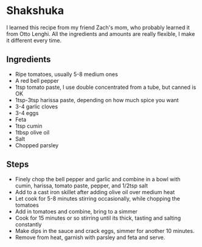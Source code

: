 # Shakshuka

I learned this recipe from my friend Zach's mom, who probably learned it from Otto Lenghi.
All the ingredients and amounts are really flexible, I make it different every time.

## Ingredients

* Ripe tomatoes, usually 5-8 medium ones
* A red bell pepper
* 1tsp tomato paste, I use double concentrated from a tube, but canned is OK
* 1tsp-3tsp harissa paste, depending on how much spice you want
* 3-4 garlic cloves
* 3-4 eggs
* Feta
* 1tsp cumin
* 1tbsp olive oil
* Salt
* Chopped parsley

## Steps

* Finely chop the bell pepper and garlic and combine in a bowl with cumin, harissa, tomato paste, pepper, and 1/2tsp salt
* Add to a cast iron skillet after adding olive oil over medium heat
* Let cook for 5-8 minutes stirring occasionally, while chopping the tomatoes
* Add in tomatoes and combine, bring to a simmer
* Cook for 15 minutes or so stirring until its thick, tasting and salting constantly
* Make dips in the sauce and crack eggs, simmer for another 10 minutes.
* Remove from heat, garnish with parsley and feta and serve.